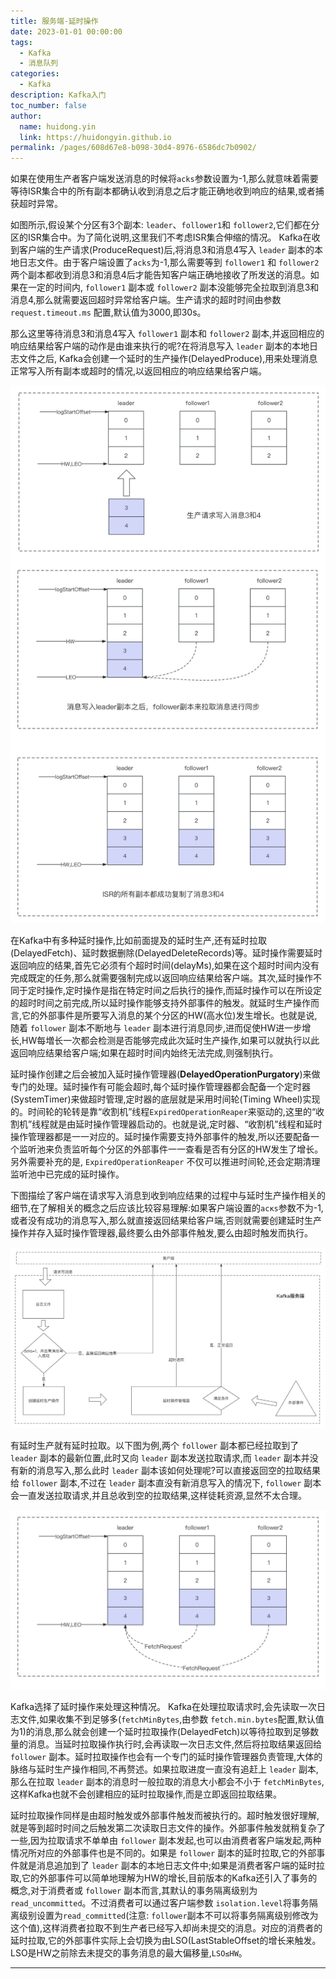 ```yaml
---
title: 服务端-延时操作
date: 2023-01-01 00:00:00
tags: 
  - Kafka
  - 消息队列
categories: 
  - Kafka
description: Kafka入门
toc_number: false
author:
  name: huidong.yin
  link: https://huidongyin.github.io
permalink: /pages/608d67e8-b098-30d4-8976-6586dc7b0902/
---
```


如果在使用生产者客户端发送消息的时候将`acks`参数设置为-1,那么就意味着需要等待ISR集合中的所有副本都确认收到消息之后才能正确地收到响应的结果,或者捕获超时异常。

如图所示,假设某个分区有3个副本: `leader`、`follower1`和 `follower2`,它们都在分区的ISR集合中。为了简化说明,这里我们不考虑ISR集合伸缩的情况。 Kafka在收到客户端的生产请求(ProduceRequest)后,将消息3和消息4写入 `leader` 副本的本地日志文件。由于客户端设置了`acks`为-1,那么需要等到 `follower1` 和 `follower2` 两个副本都收到消息3和消息4后才能告知客户端正确地接收了所发送的消息。如果在一定的时间内, `follower1` 副本或 `follower2` 副本没能够完全拉取到消息3和消息4,那么就需要返回超时异常给客户端。生产请求的超时时间由参数 `request.timeout.ms` 配置,默认值为3000,即30s。

那么这里等待消息3和消息4写入 `follower1` 副本和 `follower2` 副本,并返回相应的响应结果给客户端的动作是由谁来执行的呢?在将消息写入 `leader` 副本的本地日志文件之后, Kafka会创建一个延时的生产操作(DelayedProduce),用来处理消息正常写入所有副本或超时的情况,以返回相应的响应结果给客户端。

![](https://raw.githubusercontent.com/huidongyin/DrawingBed/main/kafka/202311240911509.png)

在Kafka中有多种延时操作,比如前面提及的延时生产,还有延时拉取(DelayedFetch)、延时数据删除(DelayedDeleteRecords)等。延时操作需要延时返回响应的结果,首先它必须有个超时时间(delayMs),如果在这个超时时间内没有完成既定的任务,那么就需要强制完成以返回响应结果给客户端。其次,延时操作不同于定时操作,定时操作是指在特定时间之后执行的操作,而延时操作可以在所设定的超时时间之前完成,所以延时操作能够支持外部事件的触发。就延时生产操作而言,它的外部事件是所要写入消息的某个分区的HW(高水位)发生增长。也就是说,随着 `follower` 副本不断地与 `leader` 副本进行消息同步,进而促使HW进一步增长,HW每増长一次都会检测是否能够完成此次延时生产操作,如果可以就执行以此返回响应结果给客户端;如果在超时时间内始终无法完成,则强制执行。

延时操作创建之后会被加入延时操作管理器(**DelayedOperationPurgatory**)来做专门的处理。延时操作有可能会超时,每个延时操作管理器都会配备一个定时器(SystemTimer)来做超时管理,定时器的底层就是采用时间轮(Timing Wheel)实现的。时间轮的轮转是靠“收割机”线程`ExpiredOperationReaper`来驱动的,这里的“收割机”线程就是由延时操作管理器启动的。也就是说,定时器、“收割机”线程和延时操作管理器都是一一对应的。延时操作需要支持外部事件的触发,所以还要配备一个监听池来负责监听每个分区的外部事件一一查看是否有分区的HW发生了增长。另外需要补充的是, `ExpiredOperationReaper` 不仅可以推进时间轮,还会定期清理监听池中已完成的延时操作。

下图描绘了客户端在请求写入消息到收到响应结果的过程中与延时生产操作相关的细节,在了解相关的概念之后应该比较容易理解:如果客户端设置的`acκs`参数不为-1,或者没有成功的消息写入,那么就直接返回结果给客户端,否则就需要创建延时生产操作并存入延时操作管理器,最终要么由外部事件触发,要么由超时触发而执行。


![](https://raw.githubusercontent.com/huidongyin/DrawingBed/main/kafka/202311240911896.png)


有延时生产就有延时拉取。以下图为例,两个 `follower` 副本都已经拉取到了 `leader` 副本的最新位置,此时又向 `leader` 副本发送拉取请求,而 `leader` 副本并没有新的消息写入,那么此时 `leader` 副本该如何处理呢?可以直接返回空的拉取结果给 `follower` 副本,不过在 `leader` 副本直没有新消息写入的情况下, `follower` 副本会一直发送拉取请求,并且总收到空的拉取结果,这样徒耗资源,显然不太合理。

![](https://raw.githubusercontent.com/huidongyin/DrawingBed/main/kafka/202311240911429.png)

Kafka选择了延时操作来处理这种情况。 Kafka在处理拉取请求时,会先读取一次日志文件,如果收集不到足够多(`fetchMinBytes`,由参数 `fetch.min.bytes`配置,默认值为1)的消息,那么就会创建一个延时拉取操作(DelayedFetch)以等待拉取到足够数量的消息。当延时拉取操作执行时,会再读取一次日志文件,然后将拉取结果返回给 `follower` 副本。延时拉取操作也会有一个专门的延时操作管理器负责管理,大体的脉络与延时生产操作相同,不再赘述。如果拉取进度一直没有追赶上 `leader` 副本,那么在拉取 `leader` 副本的消息时一般拉取的消息大小都会不小于 `fetchMinBytes`,这样Kafka也就不会创建相应的延时拉取操作,而是立即返回拉取结果。

延时拉取操作同样是由超时触发或外部事件触发而被执行的。超时触发很好理解,就是等到超时时间之后触发第二次读取日志文件的操作。外部事件触发就稍复杂了一些,因为拉取请求不单单由 `follower` 副本发起,也可以由消费者客户端发起,两种情况所对应的外部事件也是不同的。如果是 `follower` 副本的延时拉取,它的外部事件就是消息追加到了 `leader` 副本的本地日志文件中;如果是消费者客户端的延时拉取,它的外部事件可以简单地理解为HW的增长,目前版本的Kafka还引入了事务的概念,对于消费者或 `follower` 副本而言,其默认的事务隔离级别为`read_uncommitted`。不过消费者可以通过客户端参数 `isolation.level`将事务隔离级别设置为`read_committed`(注意: `follower`副本不可以将事务隔离级别修改为这个值),这样消费者拉取不到生产者已经写入却尚未提交的消息。对应的消费者的延时拉取,它的外部事件实际上会切换为由LSO(LastStableOffset的增长来触发。LSO是HW之前除去未提交的事务消息的最大偏移量,`LSO≤HW`。

---
